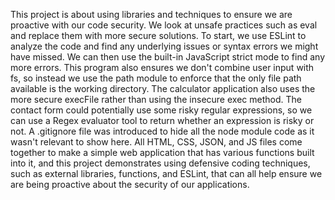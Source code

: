 This project is about using libraries and techniques to ensure we are proactive with our code security. We look at unsafe practices such as eval and replace them with more secure solutions. To start, we use ESLint to analyze the code and find any underlying issues or syntax errors we might have missed. We can then use the built-in JavaScript strict mode to find any more errors. This program also ensures we don't combine user input with fs, so instead we use the path module to enforce that the only file path available is the working directory. The calculator application also uses the more secure execFile rather than using the insecure exec method. The contact form could potentially use some risky regular expressions, so we can use a Regex evaluator tool to return whether an expression is risky or not. A .gitignore file was introduced to hide all the node module code as it wasn't relevant to show here. All HTML, CSS, JSON, and JS files come together to make a simple web application that has various functions built into it, and this project demonstrates using defensive coding techniques, such as external libraries, functions, and ESLint, that can all help ensure we are being proactive about the security of our applications.
